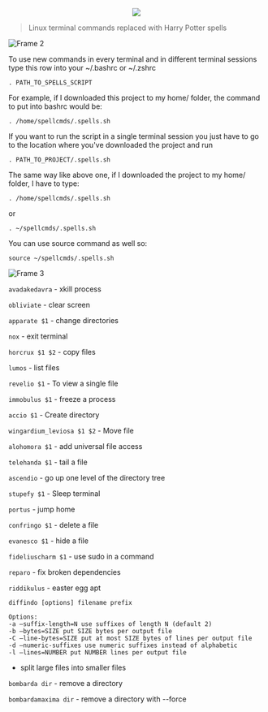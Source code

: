 <p align="center">
  <img src="https://user-images.githubusercontent.com/12611076/66220372-30a03280-e6cd-11e9-9263-55f1eb129b1d.png">
</p>


>Linux terminal commands replaced with Harry Potter spells

![Frame 2](https://user-images.githubusercontent.com/12611076/66304658-05e8f080-e8fe-11e9-8af1-e5876e29a740.png)

To use new commands in every terminal and in different terminal sessions type this row into your ~/.bashrc or ~/.zshrc 
```
. PATH_TO_SPELLS_SCRIPT 
```
For example, if I downloaded this project to my home/ folder, the command to put into bashrc would be:
```
. /home/spellcmds/.spells.sh 
```

If you want to run the script in a single terminal session you just have to go to the location where you've downloaded the project and run 
```
. PATH_TO_PROJECT/.spells.sh
```

The same way like above one, if I downloaded the project to my home/ folder, I have to type:
```
. /home/spellcmds/.spells.sh
```

or 

```
. ~/spellcmds/.spells.sh
```

You can use source command as well so:

```
source ~/spellcmds/.spells.sh 
```

![Frame 3](https://user-images.githubusercontent.com/12611076/66304662-084b4a80-e8fe-11e9-9cd1-547b6b981a67.png)

`avadakedavra` - xkill process

`obliviate` - clear screen

`apparate $1` - change directories 

`nox` - exit terminal

`horcrux $1 $2` - copy files 

`lumos` - list files

`revelio $1` - To view a single file

`immobulus $1` - freeze a process 

`accio $1` - Create directory

`wingardium_leviosa $1 $2` - Move file

`alohomora $1` - add universal file access

`telehanda $1` - tail a file

`ascendio` - go up one level of the directory tree

`stupefy $1` - Sleep terminal

`portus` - jump home

`confringo $1` - delete a file

`evanesco $1` - hide a file

`fideliuscharm $1` - use sudo in a command

`reparo` - fix broken dependencies

`riddikulus` - easter egg apt

```
diffindo [options] filename prefix

Options:
-a –suffix-length=N use suffixes of length N (default 2)
-b –bytes=SIZE put SIZE bytes per output file
-C –line-bytes=SIZE put at most SIZE bytes of lines per output file
-d –numeric-suffixes use numeric suffixes instead of alphabetic
-l –lines=NUMBER put NUMBER lines per output file
```
- split large files into smaller files

`bombarda dir` - remove a directory

`bombardamaxima dir` - remove a directory with --force
